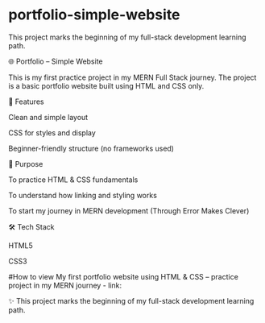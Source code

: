 # portfolio-simple-website
This project marks the beginning of my full-stack development learning path.

🌐 Portfolio – Simple Website

This is my first practice project in my MERN Full Stack journey.
The project is a basic portfolio website built using HTML and CSS only.

📌 Features

Clean and simple layout

CSS for styles and display

Beginner-friendly structure (no frameworks used)

🎯 Purpose

To practice HTML & CSS fundamentals

To understand how linking and styling works

To start my journey in MERN development (Through Error Makes Clever)

🛠️ Tech Stack

HTML5

CSS3

#How to view
My first portfolio website using HTML & CSS – practice project in my MERN journey - link:


✨ This project marks the beginning of my full-stack development learning path.
